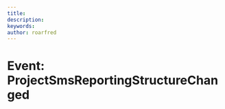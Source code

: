 ```yaml
---
title: 
description: 
keywords: 
author: roarfred
---
```

# Event: ProjectSmsReportingStructureChanged